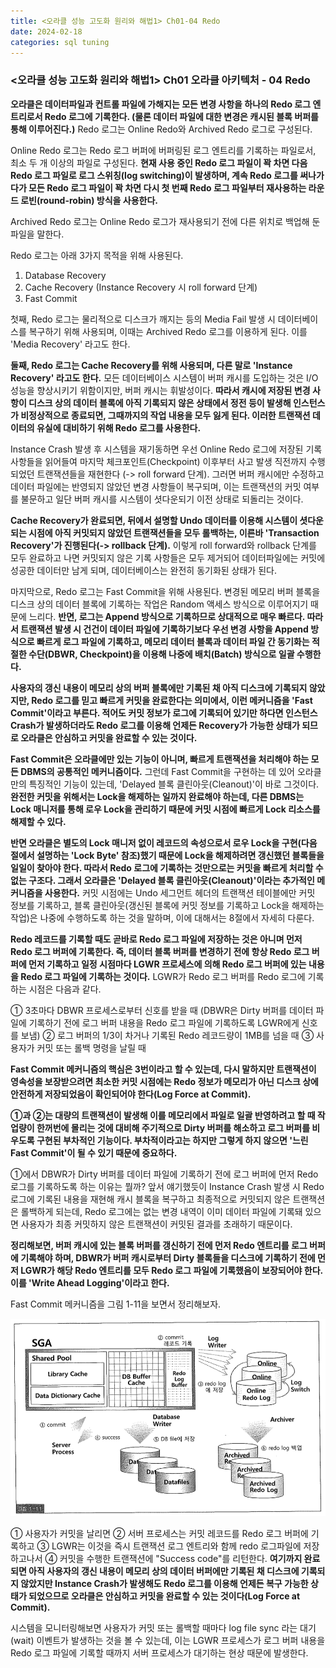 ```yaml
---
title: <오라클 성능 고도화 원리와 해법1> Ch01-04 Redo
date: 2024-02-18
categories: sql tuning
---
```


### <오라클 성능 고도화 원리와 해법1> Ch01 오라클 아키텍처 - 04 Redo

**오라클은 데이터파일과 컨트롤 파일에 가해지는 모든 변경 사항을 하나의 Redo 로그 엔트리로서 Redo 로그에 기록한다. (물론 데이터 파일에 대한 변경은 캐시된 블록 버퍼를 통해 이루어진다.)** Redo 로그는 Online Redo와 Archived Redo 로그로 구성된다.

Online Redo 로그는 Redo 로그 버퍼에 버퍼링된 로그 엔트리를 기록하는 파일로서, 최소 두 개 이상의 파일로 구성된다. **현재 사용 중인 Redo 로그 파일이 꽉 차면 다음 Redo 로그 파일로 로그 스위칭(log switching)이 발생하며, 계속 Redo 로그를 써나가다가 모든 Redo 로그 파일이 꽉 차면 다시 첫 번째 Redo 로그 파일부터 재사용하는 라운드 로빈(round-robin) 방식을 사용한다.**

Archived Redo 로그는 Online Redo 로그가 재사용되기 전에 다른 위치로 백업해 둔 파일을 말한다.

Redo 로그는 아래 3가지 목적을 위해 사용된다.

1. Database Recovery
2. Cache Recovery (Instance Recovery 시 roll forward 단계)
3. Fast Commit

첫째, Redo 로그는 물리적으로 디스크가 깨지는 등의 Media Fail 발생 시 데이터베이스를 복구하기 위해 사용되며, 이때는 Archived Redo 로그를 이용하게 된다. 이를 'Media Recovery' 라고도 한다.

**둘째, Redo 로그는 Cache Recovery를 위해 사용되며, 다른 말로 'Instance Recovery' 라고도 한다.** 모든 데이터베이스 시스템이 버퍼 캐시를 도입하는 것은 I/O 성능을 향상시키기 위함이지만, 버퍼 캐시는 휘발성이다. **따라서 캐시에 저장된 변경 사항이 디스크 상의 데이터 블록에 아직 기록되지 않은 상태에서 정전 등이 발생해 인스턴스가 비정상적으로 종료되면, 그때까지의 작업 내용을 모두 잃게 된다. 이러한 트랜잭션 데이터의 유실에 대비하기 위해 Redo 로그를 사용한다.**

Instance Crash 발생 후 시스템을 재기동하면 우선 Online Redo 로그에 저장된 기록 사항들을 읽어들여 마지막 체크포인트(Checkpoint) 이후부터 사고 발생 직전까지 수행되었던 트랜잭션들을 재현한다 (-> roll forward 단계). 그러면 버퍼 캐시에만 수정하고 데이터 파일에는 반영되지 않았던 변경 사항들이 복구되며, 이는 트랜잭션의 커밋 여부를 불문하고 일단 버퍼 캐시를 시스템이 셧다운되기 이전 상태로 되돌리는 것이다.

**Cache Recovery가 완료되면, 뒤에서 설명할 Undo 데이터를 이용해 시스템이 셧다운되는 시점에 아직 커밋되지 않았던 트랜잭션들을 모두 롤백하는, 이른바 'Transaction Recovery'가 진행된다(-> rollback 단계).** 이렇게 roll forward와 rollback 단계를 모두 완료하고 나면 커밋되지 않은 기록 사항들은 모두 제거되어 데이터파일에는 커밋에 성공한 데이터만 남게 되며, 데이터베이스는 완전히 동기화된 상태가 된다.

마지막으로, Redo 로그는 Fast Commit을 위해 사용된다. 변경된 메모리 버퍼 블록을 디스크 상의 데이터 블록에 기록하는 작업은 Random 액세스 방식으로 이루어지기 때문에 느리다. **반면, 로그는 Append 방식으로 기록하므로 상대적으로 매우 빠르다. 따라서 트랜잭션 발생 시 건건이 데이터 파일에 기록하기보다 우선 변경 사항을 Append 방식으로 빠르게 로그 파일에 기록하고, 메모리 데이터 블록과 데이터 파일 간 동기화는 적절한 수단(DBWR, Checkpoint)을 이용해 나중에 배치(Batch) 방식으로 일괄 수행한다.**

**사용자의 갱신 내용이 메모리 상의 버퍼 블록에만 기록된 채 아직 디스크에 기록되지 않았지만, Redo 로그를 믿고 빠르게 커밋을 완료한다는 의미에서, 이런 메커니즘을 'Fast Commit'이라고 부른다. 적어도 커밋 정보가 로그에 기록되어 있기만 하다면 인스턴스 Crash가 발생하더라도 Redo 로그를 이용해 언제든 Recovery가 가능한 상태가 되므로 오라클은 안심하고 커밋을 완료할 수 있는 것이다.**

**Fast Commit은 오라클에만 있는 기능이 아니며, 빠르게 트랜잭션을 처리해야 하는 모든 DBMS의 공통적인 메커니즘이다.** 그런데 Fast Commit을 구현하는 데 있어 오라클만의 특징적인 기능이 있는데, 'Delayed 블록 클린아웃(Cleanout)'이 바로 그것이다. **완전한 커밋을 위해서는 Lock을 해제하는 일까지 완료해야 하는데, 다른 DBMS는 Lock 매니저를 통해 로우 Lock을 관리하기 때문에 커밋 시점에 빠르게 Lock 리소스를 해제할 수 있다.**

**반면 오라클은 별도의 Lock 매니저 없이 레코드의 속성으로서 로우 Lock을 구현(다음 절에서 설명하는 'Lock Byte' 참조)했기 때문에 Lock을 해제하려면 갱신했던 블록들을 일일이 찾아야 한다. 따라서 Redo 로그에 기록하는 것만으로는 커밋을 빠르게 처리할 수 없는 구조다. 그래서 오라클은 'Delayed 블록 클린아웃(Cleanout)'이라는 추가적인 메커니즘을 사용한다.** 커밋 시점에는 Undo 세그먼트 헤더의 트랜잭션 테이블에만 커밋 정보를 기록하고, 블록 클린아웃(갱신된 블록에 커밋 정보를 기록하고 Lock을 해제하는 작업)은 나중에 수행하도록 하는 것을 말하며, 이에 대해서는 8절에서 자세히 다룬다.

**Redo 레코드를 기록할 때도 곧바로 Redo 로그 파일에 저장하는 것은 아니며 먼저 Redo 로그 버퍼에 기록한다. 즉, 데이터 블록 버퍼를 변경하기 전에 항상 Redo 로그 버퍼에 먼저 기록하고 일정 시점마다 LGWR 프로세스에 의해 Redo 로그 버퍼에 있는 내용을 Redo 로그 파일에 기록하는 것이다.** LGWR가 Redo 로그 버퍼를 Redo 로그에 기록하는 시점은 다음과 같다.

① 3초마다 DBWR 프로세스로부터 신호를 받을 때 (DBWR은 Dirty 버퍼를 데이터 파일에 기록하기 전에 로그 버퍼 내용을 Redo 로그 파일에 기록하도록 LGWR에게 신호를 보냄)
② 로그 버퍼의 1/3이 차거나 기록된 Redo 레코드량이 1MB를 넘을 때
③ 사용자가 커밋 또는 롤백 명령을 날릴 때

**Fast Commit 메커니즘의 핵심은 3번이라고 할 수 있는데, 다시 말하지만 트랜잭션이 영속성을 보장받으려면 최소한 커밋 시점에는 Redo 정보가 메모리가 아닌 디스크 상에 안전하게 저장되었음이 확인되어야 한다(Log Force at Commit).**

**①과 ②는 대량의 트랜잭션이 발생해 이를 메모리에서 파일로 일괄 반영하려고 할 때 작업량이 한꺼번에 몰리는 것에 대비해 주기적으로 Dirty 버퍼를 해소하고 로그 버퍼를 비우도록 구현된 부차적인 기능이다. 부차적이라고는 하지만 그렇게 하지 않으면 '느린 Fast Commit'이 될 수 있기 때문에 중요하다.**

①에서 DBWR가 Dirty 버퍼를 데이터 파일에 기록하기 전에 로그 버퍼에 먼저 Redo 로그를 기록하도록 하는 이유는 뭘까? 앞서 얘기했듯이 Instance Crash 발생 시 Redo 로그에 기록된 내용을 재현해 캐시 블록을 복구하고 최종적으로 커밋되지 않은 트랜잭션은 롤백하게 되는데, Redo 로그에는 없는 변경 내역이 이미 데이터 파일에 기록돼 있으면 사용자가 최종 커밋하지 않은 트랜잭션이 커밋된 결과를 초래하기 때문이다.

**정리해보면, 버퍼 캐시에 있는 블록 버퍼를 갱신하기 전에 먼저 Redo 엔트리를 로그 버퍼에 기록해야 하며, DBWR가 버퍼 캐시로부터 Dirty 블록들을 디스크에 기록하기 전에 먼저 LGWR가 해당 Redo 엔트리를 모두 Redo 로그 파일에 기록했음이 보장되어야 한다. 이를 'Write Ahead Logging'이라고 한다.**

Fast Commit 메커니즘을 그림 1-11을 보면서 정리해보자.

![](/assets/images/sqlp/1-01-11.png)

① 사용자가 커밋을 날리면 ② 서버 프로세스는 커밋 레코드를 Redo 로그 버퍼에 기록하고 ③ LGWR는 이것을 즉시 트랜잭션 로그 엔트리와 함께 redo 로그파일에 저장하고나서 ④ 커밋을 수행한 트랜잭션에 "Success code"를 리턴한다. **여기까지 완료되면 아직 사용자의 갱신 내용이 메모리 상의 데이터 버퍼에만 기록된 채 디스크에 기록되지 않았지만 Instance Crash가 발생해도 Redo 로그를 이용해 언제든 복구 가능한 상태가 되었으므로 오라클은 안심하고 커밋을 완료할 수 있는 것이다(Log Force at Commit).**

시스템을 모니터링해보면 사용자가 커밋 또는 롤백할 때마다 log file sync 라는 대기(wait) 이벤트가 발생하는 것을 볼 수 있는데, 이는 LGWR 프로세스가 로그 버퍼 내용을 Redo 로그 파일에 기록할 때까지 서버 프로세스가 대기하는 현상 때문에 발생한다.

